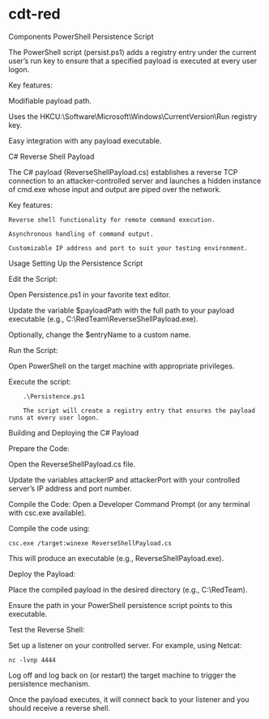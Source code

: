 # cdt-red
Components
PowerShell Persistence Script

The PowerShell script (persist.ps1) adds a registry entry under the current user’s run key to ensure that a specified payload is executed at every user logon.

Key features:

Modifiable payload path.

Uses the HKCU:\Software\Microsoft\Windows\CurrentVersion\Run registry key.

Easy integration with any payload executable.

C# Reverse Shell Payload

The C# payload (ReverseShellPayload.cs) establishes a reverse TCP connection to an attacker‑controlled server and launches a hidden instance of cmd.exe whose input and output are piped over the network.

Key features:

    Reverse shell functionality for remote command execution.

    Asynchronous handling of command output.

    Customizable IP address and port to suit your testing environment.

Usage
Setting Up the Persistence Script

Edit the Script:

Open Persistence.ps1 in your favorite text editor.

Update the variable $payloadPath with the full path to your payload executable (e.g., C:\RedTeam\ReverseShellPayload.exe).

Optionally, change the $entryName to a custom name.

Run the Script:

Open PowerShell on the target machine with appropriate privileges.

Execute the script:

        .\Persistence.ps1

        The script will create a registry entry that ensures the payload runs at every user logon.

Building and Deploying the C# Payload

 Prepare the Code:

 Open the ReverseShellPayload.cs file.

 Update the variables attackerIP and attackerPort with your controlled server’s IP address and port number.

Compile the Code:
Open a Developer Command Prompt (or any terminal with csc.exe available).

Compile the code using:

    csc.exe /target:winexe ReverseShellPayload.cs

This will produce an executable (e.g., ReverseShellPayload.exe).

Deploy the Payload:

Place the compiled payload in the desired directory (e.g., C:\RedTeam\).

Ensure the path in your PowerShell persistence script points to this executable.

Test the Reverse Shell:

Set up a listener on your controlled server. For example, using Netcat:

    nc -lvnp 4444

Log off and log back on (or restart) the target machine to trigger the persistence mechanism.

Once the payload executes, it will connect back to your listener and you should receive a reverse shell.
